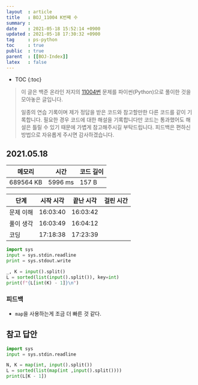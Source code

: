 ```yaml
---
layout  : article
title   : BOJ_11004 K번째 수
summary : 
date    : 2021-05-18 15:52:14 +0900
updated : 2021-05-18 17:30:32 +0900
tag     : ps-python
toc     : true
public  : true
parent  : [[BOJ-Index]]
latex   : false
---
```

* TOC
{:toc}

> 이 글은 백준 온라인 저지의 [11004번](https://www.acmicpc.net/problem/11004) 문제를 파이썬(Python)으로 풀이한 것을 모아놓은 글입니다.
>
> 일종의 연습 기록이며 제가 정답을 받은 코드와 참고할만한 다른 코드를 같이 기록합니다. 필요한 경우 코드에 대한 해설을 기록합니다만 코드는 통과했어도 해설은 틀릴 수 있기 때문에 가볍게 참고해주시길 부탁드립니다. 피드백은 편하신 방법으로 자유롭게 주시면 감사하겠습니다.

## 2021.05.18

| 메모리    | 시간    | 코드 길이 |
| --------- | -----   | --------- |
| 689564 KB | 5996 ms | 157 B     |

| 단계      | 시작 시각 | 끝난 시각 | 걸린 시간 |
| --------- | --------- | --------- | --------- |
| 문제 이해 | 16:03:40  | 16:03:42  |           |
| 풀이 생각 | 16:03:49  | 16:04:12  |           |
| 코딩      | 17:18:38  | 17:23:39  |           |

```python
import sys
input = sys.stdin.readline
print = sys.stdout.write

_, K = input().split()
L = sorted(list(input().split()), key=int)
print(f"{L[int(K) - 1]}\n")
```

### 피드백

* `map`을 사용하는게 조금 더 빠른 것 같다.

## 참고 답안

```python
import sys
input = sys.stdin.readline

N, K = map(int, input().split())
L = sorted(list(map(int ,input().split())))
print(L[K - 1])
```
